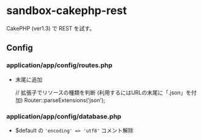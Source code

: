 sandbox-cakephp-rest
====================

CakePHP (ver1.3) で REST を試す。


Config
--------------------

### application/app/config/routes.php

* 末尾に追加

	// 拡張子でリソースの種類を判断 (利用するにはURLの末尾に「.json」を付加)
	Router::parseExtensions('json');

### application/app/config/database.php

* $default の `'encoding' => 'utf8'` コメント解除
